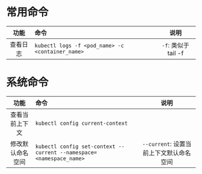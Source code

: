 # 常用命令
|功能|命令|说明|
|:---:|:---|:---:|
|查看日志|```kubectl logs -f <pod_name> -c <container_name>```|```-f```: 类似于tail -f|

# 系统命令
|功能|命令|说明|
|:---:|:---|:---:|
|查看当前上下文|```kubectl config current-context```||
|修改默认命名空间|```kubectl config set-context --current --namespace=<namespace_name>```|```--current```: 设置当前上下文默认命名空间|
